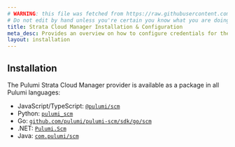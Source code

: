 ```yaml
---
# WARNING: this file was fetched from https://raw.githubusercontent.com/pulumi/pulumi-scm/v0.2.0/docs/installation-configuration.md
# Do not edit by hand unless you're certain you know what you are doing!
title: Strata Cloud Manager Installation & Configuration
meta_desc: Provides an overview on how to configure credentials for the Pulumi SCM Provider.
layout: installation
---
```


## Installation

The Pulumi Strata Cloud Manager provider is available as a package in all Pulumi languages:

* JavaScript/TypeScript: [`@pulumi/scm`](https://www.npmjs.com/package/@pulumi/scm)
* Python: [`pulumi_scm`](https://pypi.org/project/pulumi_scm/)
* Go: [`github.com/pulumi/pulumi-scm/sdk/go/scm`](https://pkg.go.dev/github.com/pulumi/pulumi-scm/sdk/go/scm)
* .NET: [`Pulumi.Scm`](https://www.nuget.org/packages/Pulumi.Scm)
* Java: [`com.pulumi/scm`](https://central.sonatype.com/artifact/com.pulumi/scm)
